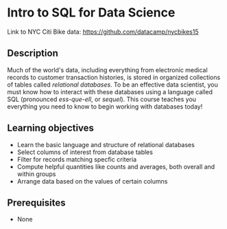 # Intro to SQL for Data Science

Link to NYC Citi Bike data: https://github.com/datacamp/nycbikes15

## Description

Much of the world's data, including everything from electronic medical records to customer transaction histories, is stored in organized collections of tables called *relational databases*. To be an effective data scientist, you must know how to interact with these databases using a language called SQL (pronounced *ess-que-ell*, or *sequel*). This course teaches you everything you need to know to begin working with databases today!

## Learning objectives

* Learn the basic language and structure of relational databases
* Select columns of interest from database tables
* Filter for records matching specfic criteria
* Compute helpful quantities like counts and averages, both overall and within groups
* Arrange data based on the values of certain columns

## Prerequisites

* None
